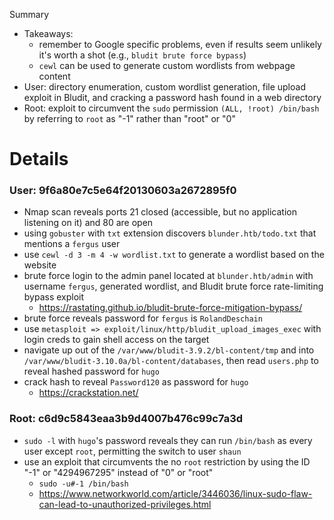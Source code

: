  Summary
- Takeaways:
    - remember to Google specific problems, even if results seem unlikely it's worth a shot (e.g., `bludit brute force bypass`)
    - `cewl` can be used to generate custom wordlists from webpage content
- User: directory enumeration, custom wordlist generation, file upload exploit in Bludit, and cracking a password hash found in a web directory
- Root: exploit to circumvent the `sudo` permission `(ALL, !root) /bin/bash` by referring to `root` as "-1" rather than "root" or "0"

# Details
### User: 9f6a80e7c5e64f20130603a2672895f0
- Nmap scan reveals ports 21 closed (accessible, but no application listening on it) and 80 are open
- using `gobuster` with `txt` extension discovers `blunder.htb/todo.txt` that mentions a `fergus` user
- use `cewl -d 3 -m 4 -w wordlist.txt` to generate a wordlist based on the website
- brute force login to the admin panel located at `blunder.htb/admin` with username `fergus`, generated wordlist, and Bludit brute force rate-limiting bypass exploit
    - https://rastating.github.io/bludit-brute-force-mitigation-bypass/
- brute force reveals password for `fergus` is `RolandDeschain`
- use `metasploit => exploit/linux/http/bludit_upload_images_exec` with login creds to gain shell access on the target
- navigate up out of the `/var/www/bludit-3.9.2/bl-content/tmp` and into `/var/www/bludit-3.10.0a/bl-content/databases`, then read `users.php` to reveal hashed password for `hugo`
- crack hash to reveal `Password120` as password for `hugo`
    - https://crackstation.net/

### Root: c6d9c5843eaa3b9d4007b476c99c7a3d
- `sudo -l` with `hugo`'s password reveals they can run `/bin/bash` as every user except `root`, permitting the switch to user `shaun`
- use an exploit that circumvents the no `root` restriction by using the ID "-1" or "4294967295" instead of "0" or "root"
    - `sudo -u#-1 /bin/bash`
    - https://www.networkworld.com/article/3446036/linux-sudo-flaw-can-lead-to-unauthorized-privileges.html
